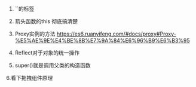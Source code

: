 1. ``的标签

2. 箭头函数的this 彻底搞清楚

3. Proxy实例的方法
  https://es6.ruanyifeng.com/#docs/proxy#Proxy-%E5%AE%9E%E4%BE%8B%E7%9A%84%E6%96%B9%E6%B3%95

4. Reflect对于对象的统一操作

5. super()就是调用父类的构造函数


6.看下拖拽组件原理